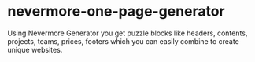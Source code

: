 nevermore-one-page-generator
============================

Using Nevermore Generator you get puzzle blocks like headers, contents, projects, teams, prices, footers which you can easily combine to create unique websites.
